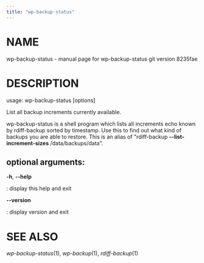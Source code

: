 ```yaml
---
title: "wp-backup-status"
---
```



NAME
====

wp-backup-status - manual page for wp-backup-status git version 8235fae

DESCRIPTION
===========

usage: wp-backup-status \[options\]

List all backup increments currently available.

wp-backup-status is a shell program which lists all increments echo
known by rdiff-backup sorted by timestamp. Use this to find out what
kind of backups you are able to restore. This is an alias of
\"rdiff-backup **\--list-increment-sizes** /data/backups/data\".

optional arguments:
-------------------

**-h**, **\--help**

:   display this help and exit

**\--version**

:   display version and exit

SEE ALSO
========

*wp-backup-status*(1), *wp-backup*(1), *rdiff-backup*(1)

